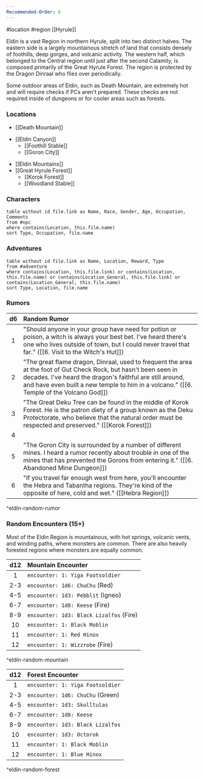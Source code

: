 ```yaml
---
Recommended-Order: 6
---
```


 #location #region [[Hyrule]]

Eldin is a vast Region in northern Hyrule, split into two distinct halves. The eastern side is a largely mountainous stretch of land that consists densely of foothills, deep gorges, and volcanic activity. The western half, which belonged to the Central region until just after the second Calamity, is composed primarily of the Great Hyrule Forest. The region is protected by the Dragon Dinraal who flies over periodically.

Some outdoor areas of Eldin, such as Death Mountain, are extremely hot and will require checks if PCs aren't prepared. These checks are not required inside of dungeons or for cooler areas such as forests.

### Locations

- [[Death Mountain]]
* [[Eldin Canyon]]
	* [[Foothill Stable]]
	- [[Goron City]]
- [[Eldin Mountains]]
- [[Great Hyrule Forest]]
	- [[Korok Forest]]
	- [[Woodland Stable]]

### Characters
```dataview
table without id file.link as Name, Race, Gender, Age, Occupation, Comments
from #npc
where contains(Location, this.file.name)
sort Type, Occupation, file.name
```

### Adventures
```dataview
table without id file.link as Name, Location, Reward, Type
from #adventure
where contains(Location, this.file.link) or contains(Location, this.file.name) or contains(Location_General, this.file.link) or contains(Location_General, this.file.name)
sort Type, Location, file.name
```

### Rumors

| d6  | Random Rumor                                                                                                                                                                                                                                                             |
|:---:|:------------------------------------------------------------------------------------------------------------------------------------------------------------------------------------------------------------------------------------------------------------------------ |
|  1  | "Should anyone in your group have need for potion or poison, a witch is always your best bet. I've heard there's one who lives outside of town, but I could never travel that far." ([[6. Visit to the Witch's Hut]])                                                    |
|  2  | "The great flame dragon, Dinraal, used to frequent the area at the foot of Gut Check Rock, but hasn't been seen in decades. I've heard the dragon's faithful are still around, and have even built a new temple to him in a volcano." ([[6. Temple of the Volcano God]]) |
|  3  | "The Great Deku Tree can be found in the middle of Korok Forest. He is the patron diety of a group known as the Deku Protectorate, who believe that the natural order must be respected and preserved." ([[Korok Forest]])                                               |
|  4  |                                                                                                       |
|  5  | "The Goron City is surrounded by a number of different mines. I heard a rumor recently about trouble in one of the mines that has prevented the Gorons from entering it." ([[6. Abandoned Mine Dungeon]])                                                              |
|  6  | "If you travel far enough west from here, you'll encounter the Hebra and Tabantha regions. They're kind of the opposite of here, cold and wet." ([[Hebra Region]])                                                                                                       |
^eldin-random-rumor

### Random Encounters (15+)

Most of the Eldin Region is mountainous, with hot springs, volcanic vents, and winding paths, where monsters are common. There are also heavily forested regions where monsters are equally common.

| d12 | Mountain Encounter               |
|:---:|:-------------------------------- |
|  1  | `encounter: 1: Yiga Footsoldier` |
| 2-3 | `encounter: 1d6: ChuChu` (Red)     |
| 4-5 | `encounter: 1d3: Pebblit` (Igneo)  |
| 6-7 | `encounter: 1d8: Keese` (Fire)     |
| 8-9 | `encounter: 1d3: Black Lizalfos` (Fire)  |
| 10  | `encounter: 1: Black Moblin`     |
| 11  | `encounter: 1: Red Hinox`        |
| 12  | `encounter: 1: Wizzrobe` (Fire)    |
^eldin-random-mountain

| d12 | Forest Encounter                 |
|:---:|:-------------------------------- |
|  1  | `encounter: 1: Yiga Footsoldier` |
| 2-3 | `encounter: 1d6: ChuChu` (Green)   |
| 4-5 | `encounter: 1d3: Skulltulas`     |
| 6-7 | `encounter: 1d8: Keese`          |
| 8-9 | `encounter: 1d3: Black Lizalfos` |
| 10  | `encounter: 1d3: Octorok`        |
| 11  | `encounter: 1: Black Moblin`     |
| 12  | `encounter: 1: Blue Hinox`      |
^eldin-random-forest
